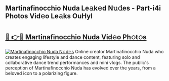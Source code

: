 ## Martinafinocchio Nuda Le𝚊k𝚎d N𝚞𝚍es - Part-i4i Photos Vid𝚎o Le𝚊ks OuHyl

# <h2><a href="http://fbg3bc.evod.top/?m=Martinafinocchio+Nuda">🔗 👉🔴 Martinafinocchio Nuda Vid𝚎o Ph𝚘t𝚘s</a></h2>

[![Martinafinocchio Nuda N𝚞d𝚎s](https://i.imgur.com/8V9OHl7.gif)](http://fbg3bc.evod.top/?m=Martinafinocchio+Nuda)
Online creator Martinafinocchio Nuda who creates engaging lifestyle and dance content, featuring solo and collaborative dance trend performances and mini vlogs. The public's perception of Martinafinocchio Nuda has evolved over the years, from a beloved icon to a polarizing figure. 
